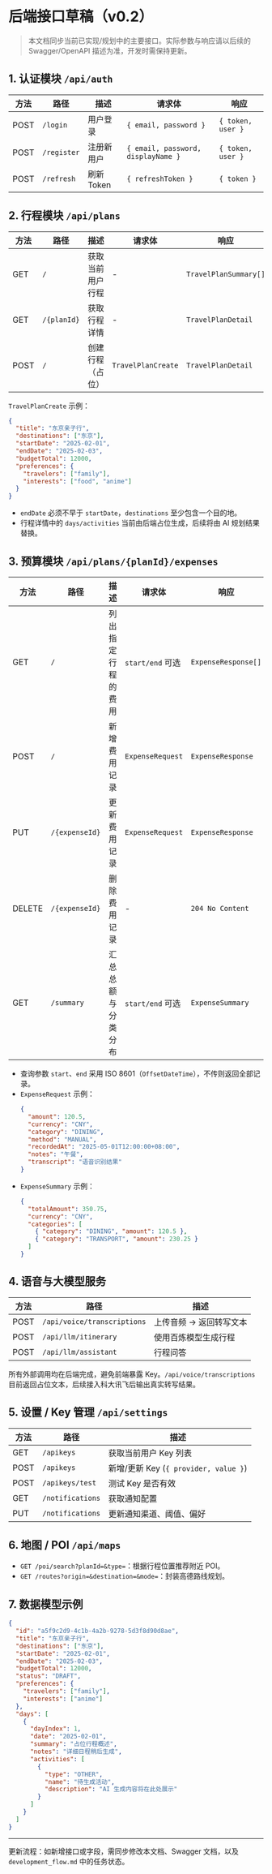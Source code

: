 ﻿# 后端接口草稿（v0.2）

> 本文档同步当前已实现/规划中的主要接口。实际参数与响应请以后续的 Swagger/OpenAPI 描述为准，开发时需保持更新。

## 1. 认证模块 `/api/auth`

| 方法 | 路径        | 描述       | 请求体                             | 响应              |
| ---- | ----------- | ---------- | ---------------------------------- | ----------------- |
| POST | `/login`    | 用户登录   | `{ email, password }`              | `{ token, user }` |
| POST | `/register` | 注册新用户 | `{ email, password, displayName }` | `{ token, user }` |
| POST | `/refresh`  | 刷新 Token | `{ refreshToken }`                 | `{ token }`       |

## 2. 行程模块 `/api/plans`

| 方法 | 路径        | 描述             | 请求体             | 响应                  |
| ---- | ----------- | ---------------- | ------------------ | --------------------- |
| GET  | `/`         | 获取当前用户行程 | -                  | `TravelPlanSummary[]` |
| GET  | `/{planId}` | 获取行程详情     | -                  | `TravelPlanDetail`    |
| POST | `/`         | 创建行程（占位） | `TravelPlanCreate` | `TravelPlanDetail`    |

`TravelPlanCreate` 示例：

```json
{
  "title": "东京亲子行",
  "destinations": ["东京"],
  "startDate": "2025-02-01",
  "endDate": "2025-02-03",
  "budgetTotal": 12000,
  "preferences": {
    "travelers": ["family"],
    "interests": ["food", "anime"]
  }
}
```

- `endDate` 必须不早于 `startDate`，`destinations` 至少包含一个目的地。
- 行程详情中的 `days/activities` 当前由后端占位生成，后续将由 AI 规划结果替换。

## 3. 预算模块 `/api/plans/{planId}/expenses`

| 方法   | 路径           | 描述               | 请求体           | 响应                |
| ------ | -------------- | ------------------ | ---------------- | ------------------- |
| GET    | `/`            | 列出指定行程的费用 | `start/end` 可选 | `ExpenseResponse[]` |
| POST   | `/`            | 新增费用记录       | `ExpenseRequest` | `ExpenseResponse`   |
| PUT    | `/{expenseId}` | 更新费用记录       | `ExpenseRequest` | `ExpenseResponse`   |
| DELETE | `/{expenseId}` | 删除费用记录       | -                | `204 No Content`    |
| GET    | `/summary`     | 汇总总额与分类分布 | `start/end` 可选 | `ExpenseSummary`    |

- 查询参数 `start`、`end` 采用 ISO 8601（`OffsetDateTime`），不传则返回全部记录。
- `ExpenseRequest` 示例：
  ```json
  {
    "amount": 120.5,
    "currency": "CNY",
    "category": "DINING",
    "method": "MANUAL",
    "recordedAt": "2025-05-01T12:00:00+08:00",
    "notes": "午餐",
    "transcript": "语音识别结果"
  }
  ```
- `ExpenseSummary` 示例：
  ```json
  {
    "totalAmount": 350.75,
    "currency": "CNY",
    "categories": [
      { "category": "DINING", "amount": 120.5 },
      { "category": "TRANSPORT", "amount": 230.25 }
    ]
  }
  ```

## 4. 语音与大模型服务

| 方法 | 路径                        | 描述                    |
| ---- | --------------------------- | ----------------------- |
| POST | `/api/voice/transcriptions` | 上传音频 → 返回转写文本 |
| POST | `/api/llm/itinerary`        | 使用百炼模型生成行程    |
| POST | `/api/llm/assistant`        | 行程问答                |

所有外部调用均在后端完成，避免前端暴露 Key。`/api/voice/transcriptions` 目前返回占位文本，后续接入科大讯飞后输出真实转写结果。

## 5. 设置 / Key 管理 `/api/settings`

| 方法 | 路径             | 描述                                  |
| ---- | ---------------- | ------------------------------------- |
| GET  | `/apikeys`       | 获取当前用户 Key 列表                 |
| POST | `/apikeys`       | 新增/更新 Key (`{ provider, value }`) |
| POST | `/apikeys/test`  | 测试 Key 是否有效                     |
| GET  | `/notifications` | 获取通知配置                          |
| PUT  | `/notifications` | 更新通知渠道、阈值、偏好              |

## 6. 地图 / POI `/api/maps`

- `GET /poi/search?planId=&type=`：根据行程位置推荐附近 POI。
- `GET /routes?origin=&destination=&mode=`：封装高德路线规划。

## 7. 数据模型示例

```json
{
  "id": "a5f9c2d9-4c1b-4a2b-9278-5d3f8d90d8ae",
  "title": "东京亲子行",
  "destinations": ["东京"],
  "startDate": "2025-02-01",
  "endDate": "2025-02-03",
  "budgetTotal": 12000,
  "status": "DRAFT",
  "preferences": {
    "travelers": ["family"],
    "interests": ["anime"]
  },
  "days": [
    {
      "dayIndex": 1,
      "date": "2025-02-01",
      "summary": "占位行程概述",
      "notes": "详细日程稍后生成",
      "activities": [
        {
          "type": "OTHER",
          "name": "待生成活动",
          "description": "AI 生成内容将在此处展示"
        }
      ]
    }
  ]
}
```

---

更新流程：如新增接口或字段，需同步修改本文档、Swagger 文档，以及 `development_flow.md` 中的任务状态。
